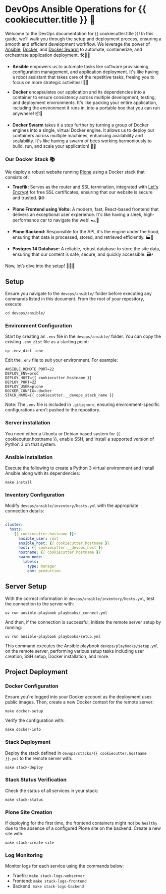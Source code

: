 # DevOps Ansible Operations for {{ cookiecutter.title }} 🚀

Welcome to the DevOps documentation for {{ cookiecutter.title }}! In this guide, we'll walk you through the setup and deployment process, ensuring a smooth and efficient development workflow. We leverage the power of [Ansible](https://www.ansible.com/), [Docker](https://www.docker.com/), and [Docker Swarm](https://docs.docker.com/engine/swarm/) to automate, containerize, and orchestrate application deployment. 🛠️🐳🌐

- **Ansible** empowers us to automate tasks like software provisioning, configuration management, and application deployment. It's like having a robot assistant that takes care of the repetitive tasks, freeing you to focus on more strategic activities! 🤖✨

- **Docker** encapsulates our application and its dependencies into a container to ensure consistency across multiple development, testing, and deployment environments. It's like packing your entire application, including the environment it runs in, into a portable box that you can run anywhere! 📦🚀

- **Docker Swarm** takes it a step further by turning a group of Docker engines into a single, virtual Docker engine. It allows us to deploy our containers across multiple machines, enhancing availability and scalability. It's like having a swarm of bees working harmoniously to build, run, and scale your application! 🐝🌟

### Our Docker Stack 📚

We deploy a robust website running [Plone](https://plone.org/) using a Docker stack that consists of:

- **Traefik:** Serves as the router and SSL termination, integrated with [Let's Encrypt](https://letsencrypt.org/) for free SSL certificates, ensuring that our website is secure and trusted. 🔒🌐

- **Plone Frontend using Volto:** A modern, fast, React-based frontend that delivers an exceptional user experience. It's like having a sleek, high-performance car to navigate the web! 🏎️💨

- **Plone Backend:** Responsible for the API, it's the engine under the hood, ensuring that data is processed, stored, and retrieved efficiently. 🏭🚀

- **Postgres 14 Database:** A reliable, robust database to store the site data, ensuring that our content is safe, secure, and quickly accessible. 🗃️⚡


Now, let’s dive into the setup! 🏊‍♂️💫
## Setup

Ensure you navigate to the `devops/ansible/` folder before executing any commands listed in this document. From the root of your repository, execute:

```shell
cd devops/ansible/
```

### Environment Configuration

Start by creating an `.env` file in the `devops/ansible/` folder. You can copy the existing `.env_dist` file as a starting point:

```shell
cp .env_dist .env
```

Edit the `.env` file to suit your environment. For example:

```
ANSIBLE_REMOTE_PORT=22
DEPLOY_ENV=prod
DEPLOY_HOST={{ cookiecutter.hostname }}
DEPLOY_PORT=22
DEPLOY_USER=plone
DOCKER_CONFIG=.docker
STACK_NAME={{ cookiecutter.__devops_stack_name }}
```

Note: The `.env` file is included in `.gitignore`, ensuring environment-specific configurations aren't pushed to the repository.


### Server installation

You need either a Ubuntu or Debian based system for {{ cookiecutter.hostname }}, enable SSH, and install a supported version of Python 3 on that system.


### Ansible Installation

Execute the following to create a Python 3 virtual environment and install Ansible along with its dependencies:

```shell
make install
```

### Inventory Configuration

Modify `devops/ansible/inventory/hosts.yml` with the appropriate connection details:

```yaml
---
cluster:
  hosts:
    {{ cookiecutter.hostname }}:
      ansible_user: root
      ansible_host: {{ cookiecutter.hostname }}
      host: {{ cookiecutter.__devops_host }}
      hostname: {{ cookiecutter.hostname }}
      swarm_node:
        labels:
          type: manager
          env: production

```

## Server Setup

With the correct information in `devops/ansible/inventory/hosts.yml`, test the connection to the server with:

```shell
uv run ansible-playbook playbooks/_connect.yml
```

And then, if the connection is successful, initiate the remote server setup by running:

```shell
uv run ansible-playbook playbooks/setup.yml
```

This command executes the Ansible playbook `devops/playbooks/setup.yml` on the remote server, performing various setup tasks including user creation, SSH setup, Docker installation, and more.

## Project Deployment

### Docker Configuration

Ensure you're logged into your Docker account as the deployment uses public images. Then, create a new Docker context for the remote server:

```shell
make docker-setup
```

Verify the configuration with:

```shell
make docker-info
```

### Stack Deployment

Deploy the stack defined in `devops/stacks/{{ cookiecutter.hostname }}.yml` to the remote server with:

```shell
make stack-deploy
```

### Stack Status Verification

Check the status of all services in your stack:

```shell
make stack-status
```

### Plone Site Creation

If deploying for the first time, the frontend containers might not be `healthy` due to the absence of a configured Plone site on the backend. Create a new site with:

```shell
make stack-create-site
```

### Log Monitoring

Monitor logs for each service using the commands below:

- Traefik: ```make stack-logs-webserver```
- Frontend: ```make stack-logs-frontend```
- Backend: ```make stack-logs-backend```
